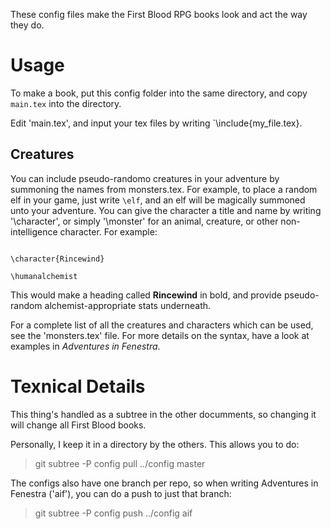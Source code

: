 These config files make the First Blood RPG books look and act the way they do.

# Usage

To make a book, put this config folder into the same directory, and copy `main.tex` into the directory.

Edit 'main.tex', and input your tex files by writing `\include{my_file.tex}.

## Creatures

You can include pseudo-randomo creatures in your adventure by summoning the names from monsters.tex.  For example, to place a random elf in your game, just write `\elf`, and an elf will be magically summoned unto your adventure.   You can give the character a title and name by writing '\character', or simply '\monster' for an animal, creature, or other non-intelligence character.  For example:

```

\character{Rincewind}

\humanalchemist

```

This would make a heading called **Rincewind** in bold, and provide pseudo-random alchemist-appropriate stats underneath.

For a complete list of all the creatures and characters which can be used, see the 'monsters.tex' file.  For more details on the syntax, have a look at examples in *Adventures in Fenestra*.

# Texnical Details

This thing's handled as a subtree in the other documments, so changing it will change all First Blood books.

Personally, I keep it in a directory by the others.  This allows you to do:

> git subtree -P config pull ../config master

The configs also have one branch per repo, so when writing Adventures in Fenestra ('aif'), you can do a push to just that branch:

> git subtree -P config push ../config aif

